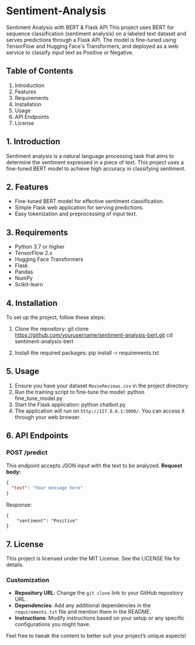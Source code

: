 # Sentiment-Analysis
Sentiment Analysis with BERT &amp; Flask API This project uses BERT for sequence classification (sentiment analysis) on a labeled text dataset and serves predictions through a Flask API. The model is fine-tuned using TensorFlow and Hugging Face's Transformers, and deployed as a web service to classify input text as Positive or Negative.

## Table of Contents
1. Introduction
2. Features
3. Requirements
4. Installation
5. Usage
6. API Endpoints
7. License

## 1. Introduction
Sentiment analysis is a natural language processing task that aims to determine the sentiment expressed in a piece of text. This project uses a fine-tuned BERT model to achieve high accuracy in classifying sentiment.

## 2. Features
- Fine-tuned BERT model for effective sentiment classification.
- Simple Flask web application for serving predictions.
- Easy tokenization and preprocessing of input text.

## 3. Requirements
- Python 3.7 or higher
- TensorFlow 2.x
- Hugging Face Transformers
- Flask
- Pandas
- NumPy
- Scikit-learn

## 4. Installation
To set up the project, follow these steps:

1. Clone the repository:
git clone https://github.com/yourusername/sentiment-analysis-bert.git cd sentiment-analysis-bert


2. Install the required packages:
pip install -r requirements.txt


## 5. Usage
1. Ensure you have your dataset `MovieReviews.csv` in the project directory.
2. Run the training script to fine-tune the model: python fine_tune_model.py
3. Start the Flask application: python chatbot.py
4. The application will run on `http://127.0.0.1:5000/`. You can access it through your web browser.

## 6. API Endpoints
### POST /predict
This endpoint accepts JSON input with the text to be analyzed.
**Request body:**
```json
{
  "text": "Your message here"
}
```
Response:
```
{
    "sentiment": "Positive"
}
```
## 7. License
This project is licensed under the MIT License. See the LICENSE file for details.
### Customization
- **Repository URL**: Change the `git clone` link to your GitHub repository URL.
- **Dependencies**: Add any additional dependencies in the `requirements.txt` file and mention them in the README.
- **Instructions**: Modify instructions based on your setup or any specific configurations you might have.

Feel free to tweak the content to better suit your project’s unique aspects!

